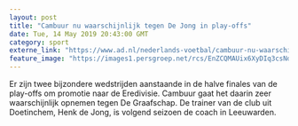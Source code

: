 ```yaml
---
layout: post
title: "Cambuur nu waarschijnlijk tegen De Jong in play-offs"
date: Tue, 14 May 2019 20:43:00 GMT
category: sport
externe_link: "https://www.ad.nl/nederlands-voetbal/cambuur-nu-waarschijnlijk-tegen-de-jong-in-play-offs~ab1ef6ed7/"
feature_image: "https://images1.persgroep.net/rcs/EnZCQMAUix6XyDIq3csNd9ur3sk/diocontent/148386717/_fitwidth/400/?appId=21791a8992982cd8da851550a453bd7f&quality=0.7"
---
```


Er zijn twee bijzondere wedstrijden aanstaande in de halve finales van de play-offs om promotie naar de Eredivisie. Cambuur gaat het daarin zeer waarschijnlijk opnemen tegen De Graafschap. De trainer van de club uit Doetinchem, Henk de Jong, is volgend seizoen de coach in Leeuwarden.
